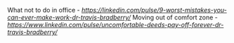 
What not to do in office - *https://linkedin.com/pulse/9-worst-mistakes-you-can-ever-make-work-dr-travis-bradberry/*
Moving out of comfort zone - *https://www.linkedin.com/pulse/uncomfortable-deeds-pay-off-forever-dr-travis-bradberry/*
